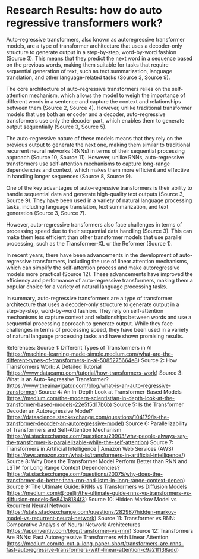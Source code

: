 # Research Results: how do auto regressive transformers work?

Auto-regressive transformers, also known as autoregressive transformer models, are a type of transformer architecture that uses a decoder-only structure to generate output in a step-by-step, word-by-word fashion (Source 3). This means that they predict the next word in a sequence based on the previous words, making them suitable for tasks that require sequential generation of text, such as text summarization, language translation, and other language-related tasks (Source 3, Source 9).

The core architecture of auto-regressive transformers relies on the self-attention mechanism, which allows the model to weigh the importance of different words in a sentence and capture the context and relationships between them (Source 2, Source 4). However, unlike traditional transformer models that use both an encoder and a decoder, auto-regressive transformers use only the decoder part, which enables them to generate output sequentially (Source 3, Source 5).

The auto-regressive nature of these models means that they rely on the previous output to generate the next one, making them similar to traditional recurrent neural networks (RNNs) in terms of their sequential processing approach (Source 10, Source 11). However, unlike RNNs, auto-regressive transformers use self-attention mechanisms to capture long-range dependencies and context, which makes them more efficient and effective in handling longer sequences (Source 8, Source 9).

One of the key advantages of auto-regressive transformers is their ability to handle sequential data and generate high-quality text outputs (Source 3, Source 9). They have been used in a variety of natural language processing tasks, including language translation, text summarization, and text generation (Source 3, Source 7).

However, auto-regressive transformers also face challenges in terms of processing speed due to their sequential data handling (Source 3). This can make them less efficient than other transformer models that use parallel processing, such as the Transformer-XL or the Reformer (Source 1).

In recent years, there have been advancements in the development of auto-regressive transformers, including the use of linear attention mechanisms, which can simplify the self-attention process and make autoregressive models more practical (Source 12). These advancements have improved the efficiency and performance of auto-regressive transformers, making them a popular choice for a variety of natural language processing tasks.

In summary, auto-regressive transformers are a type of transformer architecture that uses a decoder-only structure to generate output in a step-by-step, word-by-word fashion. They rely on self-attention mechanisms to capture context and relationships between words and use a sequential processing approach to generate output. While they face challenges in terms of processing speed, they have been used in a variety of natural language processing tasks and have shown promising results.

References:
Source 1: Different Types of Transformers in AI (https://machine-learning-made-simple.medium.com/what-are-the-different-types-of-transformers-in-ai-5085275664e8)
Source 2: How Transformers Work: A Detailed Tutorial (https://www.datacamp.com/tutorial/how-transformers-work)
Source 3: What is an Auto-Regressive Transformer? (https://www.theainavigator.com/blog/what-is-an-auto-regressive-transformer)
Source 4: An In-Depth Look at Transformer-Based Models (https://medium.com/the-modern-scientist/an-in-depth-look-at-the-transformer-based-models-22e5f5d17b6b)
Source 5: Is the Transformer Decoder an Autoregressive Model? (https://datascience.stackexchange.com/questions/104179/is-the-transformer-decoder-an-autoregressive-model)
Source 6: Parallelizability of Transformers and Self-Attention Mechanism (https://ai.stackexchange.com/questions/29903/why-people-always-say-the-transformer-is-parallelizable-while-the-self-attention)
Source 7: Transformers in Artificial Intelligence | Amazon Web Services (AWS) (https://aws.amazon.com/what-is/transformers-in-artificial-intelligence/)
Source 8: Why Does the Transformer Model Perform Better than RNN and LSTM for Long Range Context Dependencies? (https://ai.stackexchange.com/questions/20075/why-does-the-transformer-do-better-than-rnn-and-lstm-in-long-range-context-depen)
Source 9: The Ultimate Guide: RNNs vs Transformers vs Diffusion Models (https://medium.com/@roelljr/the-ultimate-guide-rnns-vs-transformers-vs-diffusion-models-5e841a8184f3)
Source 10: Hidden Markov Model vs Recurrent Neural Network (https://stats.stackexchange.com/questions/282987/hidden-markov-model-vs-recurrent-neural-network)
Source 11: Transformer vs RNN: Comparative Analysis of Neural Network Architectures (https://appinventiv.com/blog/transformer-vs-rnn/)
Source 12: Transformers Are RNNs: Fast Autoregressive Transformers with Linear Attention (https://medium.com/to-cut-a-long-paper-short/transformers-are-rnns-fast-autoregressive-transformers-with-linear-attention-c9a21f138add)